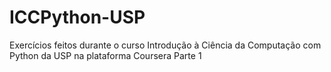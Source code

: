 # ICCPython-USP
Exercícios feitos durante o curso Introdução à Ciência da Computação com Python da USP na plataforma Coursera Parte 1
